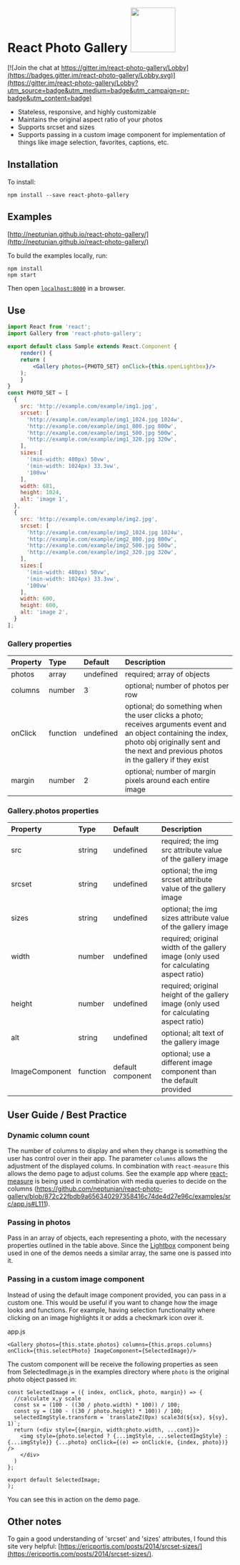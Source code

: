 <h1> 
React Photo Gallery <img style="" src="https://sandygonzales.com/logo-camera-200.png" width="100" />
</h1>

[![Join the chat at https://gitter.im/react-photo-gallery/Lobby](https://badges.gitter.im/react-photo-gallery/Lobby.svg)](https://gitter.im/react-photo-gallery/Lobby?utm_source=badge&utm_medium=badge&utm_campaign=pr-badge&utm_content=badge)

* Stateless, responsive, and highly customizable
* Maintains the original aspect ratio of your photos
* Supports srcset and sizes
* Supports passing in a custom image component for implementation of things like image selection, favorites, captions, etc.

## Installation

To install:

```
npm install --save react-photo-gallery
```

## Examples

[http://neptunian.github.io/react-photo-gallery/](http://neptunian.github.io/react-photo-gallery/)

To build the examples locally, run:

```
npm install
npm start
```

Then open [`localhost:8000`](http://localhost:8000) in a browser.

## Use

```jsx
import React from 'react';
import Gallery from 'react-photo-gallery';

export default class Sample extends React.Component {
    render() {
	return (
	    <Gallery photos={PHOTO_SET} onClick={this.openLightbox}/>
	);
    }
}
const PHOTO_SET = [
  {
    src: 'http://example.com/example/img1.jpg',
    srcset: [
      'http://example.com/example/img1_1024.jpg 1024w',
      'http://example.com/example/img1_800.jpg 800w',
      'http://example.com/example/img1_500.jpg 500w',
      'http://example.com/example/img1_320.jpg 320w',
    ],
    sizes:[
      '(min-width: 480px) 50vw',
      '(min-width: 1024px) 33.3vw',
      '100vw'
    ],
    width: 681,
    height: 1024,
    alt: 'image 1',
  },
  {
    src: 'http://example.com/example/img2.jpg',
    srcset: [
      'http://example.com/example/img2_1024.jpg 1024w',
      'http://example.com/example/img2_800.jpg 800w',
      'http://example.com/example/img2_500.jpg 500w',
      'http://example.com/example/img2_320.jpg 320w',
    ],
    sizes:[
      '(min-width: 480px) 50vw',
      '(min-width: 1024px) 33.3vw',
      '100vw'
    ],
    width: 600,
    height: 600,
    alt: 'image 2',
  }
];

```

### Gallery properties

Property        |       Type            |       Default         |       Description
:-----------------------|:--------------|:--------------|:--------------------------------
photos | array  | undefined  | required; array of objects
columns | number  | 3  | optional; number of photos per row
onClick | function  | undefined  | optional; do something when the user clicks a photo; receives arguments event and an object containing the index, photo obj originally sent and the next and previous photos in the gallery if they exist 
margin | number  | 2  | optional; number of margin pixels around each entire image 

### Gallery.photos properties

Property        |       Type            |       Default         |       Description
:-----------------------|:--------------|:--------------|:--------------------------------
src     |       string    |       undefined    |       required; the img src attribute value of the gallery image
srcset     |       string    |       undefined    |       optional; the img srcset attribute value of the gallery image
sizes     |       string    |       undefined    |       optional; the img sizes attribute value of the gallery image
width | number  | undefined  | required; original width of the gallery image (only used for calculating aspect ratio)
height  | number  | undefined | required; original height of the gallery image (only used for calculating aspect ratio)
alt  | string  | undefined | optional; alt text of the gallery image
ImageComponent | function | default component | optional; use a different image component than the default provided

## User Guide / Best Practice

### Dynamic column count

The number of columns to display and when they change is something the user has control over in their app. The parameter `columns` allows the adjustment of the displayed colums. In combination with `react-measure` this allows the demo page to adjust colums. See the example app where [react-measure](https://github.com/souporserious/react-measure) is being used in combination with media queries to decide on the columns (https://github.com/neptunian/react-photo-gallery/blob/872c22fbdb9a656340297358416c74de4d27e96c/examples/src/app.js#L111).


### Passing in photos

Pass in an array of objects, each representing a photo,  with the necessary properties outlined in the table above.  Since the [Lightbox](https://github.com/jossmac/react-images) component being used in one of the demos needs a similar array, the same one is passed into it.

### Passing in a custom image component

Instead of using the default image component provided, you can pass in a custom one.  This would be useful if you want to change how the image looks and functions.  For example, having selection functionality where clicking on an image highlights it or adds a checkmark icon over it. 

app.js

```
<Gallery photos={this.state.photos} columns={this.props.columns} onClick={this.selectPhoto} ImageComponent={SelectedImage}/>
```

The custom component will be receive the following properties as seen from SelectedImage.js in the examples directory where `photo` is the original photo object passed in:

```
const SelectedImage = ({ index, onClick, photo, margin}) => {
  //calculate x,y scale
  const sx = (100 - ((30 / photo.width) * 100)) / 100;
  const sy = (100 - ((30 / photo.height) * 100)) / 100;
  selectedImgStyle.transform = `translateZ(0px) scale3d(${sx}, ${sy}, 1)`;
  return (<div style={{margin, width:photo.width, ...cont}}>
    <img style={photo.selected ? {...imgStyle, ...selectedImgStyle} : {...imgStyle}} {...photo} onClick={(e) => onClick(e, {index, photo})} />
    </div>
  )
};

export default SelectedImage; 
);
```
You can see this in action on the demo page.

## Other notes

To gain a good understanding of 'srcset' and 'sizes' attributes, I found this site very helpful: [https://ericportis.com/posts/2014/srcset-sizes/](https://ericportis.com/posts/2014/srcset-sizes/).

